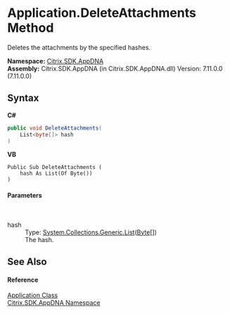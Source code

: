 # Application.DeleteAttachments Method 
 

Deletes the attachments by the specified hashes.

**Namespace:**&nbsp;[Citrix.SDK.AppDNA](index.md)<br />**Assembly:**&nbsp;Citrix.SDK.AppDNA (in Citrix.SDK.AppDNA.dll) Version: 7.11.0.0 (7.11.0.0)

## Syntax

**C#**
```csharp
public void DeleteAttachments(
	List<byte[]> hash
)
```

**VB**
```vbnet
Public Sub DeleteAttachments ( 
	hash As List(Of Byte())
)
```


#### Parameters
&nbsp;<dl><dt>hash</dt><dd>Type: <a href="http://msdn2.microsoft.com/en-us/library/6sh2ey19" target="_blank">System.Collections.Generic.List</a>(<a href="http://msdn2.microsoft.com/en-us/library/yyb1w04y" target="_blank">Byte</a>[])<br />The hash.</dd></dl>

## See Also


#### Reference
<a href="1779bfff-4b29-0f26-8a09-10acdd530bbc">Application Class</a><br /><a href="fe2d265b-410b-8b11-1eb4-a790e0b062bf">Citrix.SDK.AppDNA Namespace</a><br />